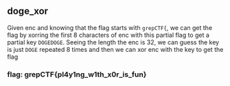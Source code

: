## doge_xor
Given enc and knowing that the flag starts with ```grepCTF{```, we can get the flag by xorring the first 8 characters of enc with this partial flag to get a partial key ```DOGEDOGE```. Seeing the length the enc is 32, we can guess the key is just ```DOGE``` repeated 8 times and then we can xor enc with the key to get the flag

### flag: grepCTF{pl4y1ng_w1th_x0r_is_fun}
